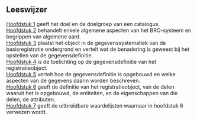 [h2 is vereist vanwege ReSpec]: #
<h2>Leeswijzer</h2>

[Hoofdstuk 1](#inleiding) geeft het doel en de doelgroep van een catalogus.  
[Hoofdstuk 2](#algemene-kenmerken-en-begrippen) behandelt enkele algemene aspecten van het BRO-systeem en begrippen van algemene aard.  
[Hoofdstuk 3](#Grondwatermonitoring) plaatst het object in de gegevenssystematiek van de basisregistratie ondergrond en vertelt wat de benadering is geweest bij het opstellen van de gegevensdefinitie.  
[Hoofdstuk 4](#Grondwatermonitoringput) is de toelichting op de gegevensdefinitie van het registratieobject.  
[Hoofdstuk 5](#intro-gegevensdefinitie) vertelt hoe de gegevensdefinitie is opgebouwd en welke aspecten van de gegevens daarin worden beschreven.  
[Hoofdstuk 6](#gegevensdefinitie) geeft de definitie van het registratieobject, van de delen waaruit het is opgebouwd, de entiteiten, en de eigenschappen van die delen, de attributen.  
[Hoofdstuk 7](#uitbreidbare-waardelijsten) geeft de uitbreidbare waardelijsten waarnaar in hoofdstuk 6 verwezen wordt.
